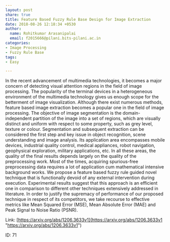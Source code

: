 ```yaml
---
layout: post
share: true
title: Feature Based Fuzzy Rule Base Design for Image Extraction
date: 2018-08-26 12:18:34 +0530
author:
  name: Rohitkumar Arasanipalai
  email: f2015666@pilani.bits-pilani.ac.in
categories:
- Image Processing
- Fuzzy Rule Base
tags:
- Easy

---
```

In the recent advancement of multimedia technologies, it becomes a major concern of detecting visual attention regions in the field of image processing. The popularity of the terminal devices in a heterogeneous environment of the multimedia technology gives us enough scope for the betterment of image visualization. Although there exist numerous methods, feature based image extraction becomes a popular one in the field of image processing. The objective of image segmentation is the domain-independent partition of the image into a set of regions, which are visually distinct and uniform with respect to some property, such as grey level, texture or colour. Segmentation and subsequent extraction can be considered the first step and key issue in object recognition, scene understanding and image analysis. Its application area encompasses mobile devices, industrial quality control, medical appliances, robot navigation, geophysical exploration, military applications, etc. In all these areas, the quality of the final results depends largely on the quality of the preprocessing work. Most of the times, acquiring spurious-free preprocessing data requires a lot of application cum mathematical intensive background works. We propose a feature based fuzzy rule guided novel technique that is functionally devoid of any external intervention during execution. Experimental results suggest that this approach is an efficient one in comparison to different other techniques extensively addressed in literature. In order to justify the supremacy of performance of our proposed technique in respect of its competitors, we take recourse to effective metrics like Mean Squared Error (MSE), Mean Absolute Error (MAE) and Peak Signal to Noise Ratio (PSNR).

Link: [https://arxiv.org/abs/1206.3633v1](https://arxiv.org/abs/1206.3633v1 "https://arxiv.org/abs/1206.3633v1")

ID: 71